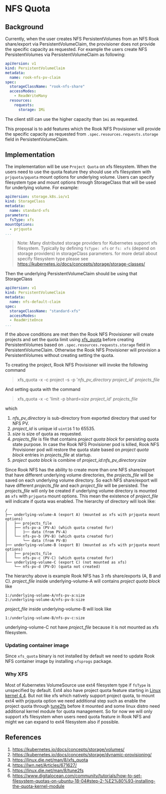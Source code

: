 # NFS Quota

## Background

Currently, when the user creates NFS PersistentVolumes from an NFS Rook share/export via PersistentVolumeClaim, the provisioner does not provide the specific capacity as requested. For example the users create NFS PersistentVolumes via PersistentVolumeClaim as following:

```yaml
apiVersion: v1
kind: PersistentVolumeClaim
metadata:
  name: rook-nfs-pv-claim
spec:
  storageClassName: "rook-nfs-share"
  accessModes:
    - ReadWriteMany
  resources:
    requests:
      storage: 1Mi
```

The client still can use the higher capacity than `1mi` as requested.

This proposal is to add features which the Rook NFS Provisioner will provide the specific capacity as requested from `.spec.resources.requests.storage` field in PersistentVolumeClaim.

## Implementation

The implementation will be use `Project Quota` on xfs filesystem. When the users need to use the quota feature they should use xfs filesystem with `prjquota/pquota` mount options for underlying volume. Users can specify filesystem type and mount options through StorageClass that will be used for underlying volume. For example:

```yaml
apiVersion: storage.k8s.io/v1
kind: StorageClass
metadata:
  name: standard-xfs
parameters:
  fsType: xfs
mountOptions:
  - prjquota
...
```

> Note: Many distributed storage providers for Kubernetes support xfs filesystem. Typically by defining `fsType: xfs` or `fs: xfs` (depend on storage providers) in storageClass parameters. for more detail about specify filesystem type please see https://kubernetes.io/docs/concepts/storage/storage-classes/

Then the underlying PersistentVolumeClaim should be using that StorageClass 

```yaml
apiVersion: v1
kind: PersistentVolumeClaim
metadata:
  name: nfs-default-claim
spec:
  storageClassName: "standard-xfs"
  accessModes:
  - ReadWriteOnce
...
```

If the above conditions are met then the Rook NFS Provisioner will create projects and set the quota limit using [xfs_quota](https://linux.die.net/man/8/xfs_quota) before creating PersistentVolumes based on `.spec.resources.requests.storage` field in PersistentVolumeClaim. Otherwise the Rook NFS Provisioner will provision a PersistentVolumes without creating setting the quota.

To creating the project, Rook NFS Provisioner will invoke the following command

> xfs_quota -x -c project -s -p '*nfs_pv_directory* *project_id*' *projects_file*

And setting quota with the command

> xfs_quota -x -c 'limit -p bhard=*size* *project_id*' *projects_file*

which

1. *nfs_pv_directory* is sub-directory from exported directory that used for NFS PV.
1. *project_id* is unique id `uint16` 1 to 65535.
1. *size* is size of quota as requested.
1. *projects_file* is file that contains *project quota block* for persisting quota state purpose. In case the Rook NFS Provisioner pod is killed, Rook NFS Provisioner pod will restore the quota state based on *project quota block* entries in *projects_file* at startup.
1. *project quota block* is combine of *project_id*:*nfs_pv_directory*:*size*

Since Rook NFS has the ability to create more than one NFS share/export that have different underlying volume directories, the *projects_file* will be saved on each underlying volume directory. So each NFS share/export will have different *projects_file* and each *project_file* will be persisted. The *projects_file* will only be created if underlying volume directory is mounted as `xfs` with `prjquota` mount options. This mean the existence of *project_file* will indicate if quota was enabled. The hierarchy of directory will look like:

```console
/
├── underlying-volume-A (export A) (mounted as xfs with prjquota mount options)
│   ├── projects_file
│   ├── nfs-pv-a (PV-A) (which quota created for)
│   │   ├── data (from PV-A)
│   └── nfs-pv-b (PV-B) (which quota created for)
│       └── data (from PV-B)
├── underlying-volume-B (export B) (mounted as xfs with prjquota mount options)
│   ├── projects_file
│   └── nfs-pv-c (PV-C) (which quota created for)
└── underlying-volume-C (export C) (not mounted as xfs)
    └── nfs-pv-d (PV-D) (quota not created)
```

The hierarchy above is example Rook NFS has 3 nfs share/exports (A, B and C). *project_file* inside underlying-volume-A will contains *project quota block* like

```
1:/underlying-volume-A/nfs-pv-a:size
2:/underlying-volume-A/nfs-pv-b:size
```

*project_file* inside underlying-volume-B will look like

```
1:/underlying-volume-B/nfs-pv-c:size
```

underlying-volume-C not have *project_file* because it is not mounted as xfs filesystem.

### Updating container image

Since `xfs_quota` binary is not installed by default we need to update Rook NFS container image by installing `xfsprogs` package.

### Why XFS

Most of Kubernetes VolumeSource use ext4 filesystem type if `fsType` is unspecified by default. Ext4 also have project quota feature starting in [Linux kernel 4.4](https://lwn.net/Articles/671627/). But not like xfs which natively support project quota, to mount ext4 with prjquota option we need additional step such as enable the project quota through [tune2fs](https://linux.die.net/man/8/tune2fs) before it mounted and some linux distro need additional kernel module for quota management. So for now we will only support xfs filesystem when users need quota feature in Rook NFS and might we can expand to ext4 filesystem also if possible.

## References

1. https://kubernetes.io/docs/concepts/storage/volumes/
1. https://kubernetes.io/docs/concepts/storage/dynamic-provisioning/
1. https://linux.die.net/man/8/xfs_quota
1. https://lwn.net/Articles/671627/
1. https://linux.die.net/man/8/tune2fs
1. https://www.digitalocean.com/community/tutorials/how-to-set-filesystem-quotas-on-ubuntu-18-04#step-2-%E2%80%93-installing-the-quota-kernel-module
